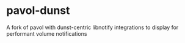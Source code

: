# pavol-dunst
A fork of pavol with dunst-centric libnotify integrations to display for performant volume notifications
